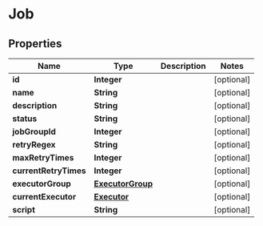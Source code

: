 
# Job

## Properties
Name | Type | Description | Notes
------------ | ------------- | ------------- | -------------
**id** | **Integer** |  |  [optional]
**name** | **String** |  |  [optional]
**description** | **String** |  |  [optional]
**status** | **String** |  |  [optional]
**jobGroupId** | **Integer** |  |  [optional]
**retryRegex** | **String** |  |  [optional]
**maxRetryTimes** | **Integer** |  |  [optional]
**currentRetryTimes** | **Integer** |  |  [optional]
**executorGroup** | [**ExecutorGroup**](ExecutorGroup.md) |  |  [optional]
**currentExecutor** | [**Executor**](Executor.md) |  |  [optional]
**script** | **String** |  |  [optional]



